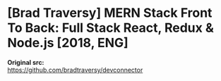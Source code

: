 # [Brad Traversy] MERN Stack Front To Back: Full Stack React, Redux & Node.js [2018, ENG]

**Original src:**  
https://github.com/bradtraversy/devconnector

<br/>